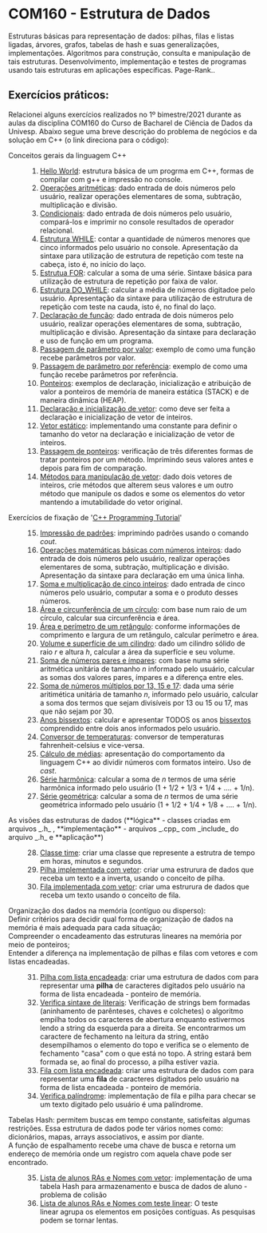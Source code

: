 # COM160 - Estrutura de Dados

Estruturas básicas para representação de dados: pilhas, filas e listas ligadas, árvores, grafos, tabelas de hash e
suas generalizações, implementações. Algoritmos para construção, consulta e manipulação de tais estruturas.
Desenvolvimento, implementação e testes de programas usando tais estruturas em aplicações específicas. Page-Rank.. 

## Exercícios práticos:

Relacionei alguns exercícios realizados no 1º bimestre/2021 durante as aulas da disciplina COM160 do Curso de Bacharel de Ciência de Dados da Univesp. Abaixo segue uma breve descrição do problema de negócios e da solução em C++ (o link direciona para o código):

<dl>
<dt>Conceitos gerais da linguagem C++</dt>
<dd>

1. [Hello World](Sem1/helloworld.cpp): estrutura básica de um progrma em C++, formas de compilar com g++ e impressão no console.
2. [Operações aritméticas](Sem1/operacoes_matematicas.cpp): dado entrada de dois números pelo usuário, realizar operações elementares de soma, subtração, multiplicação e divisão.
3. [Condicionais](Sem1/condicionais.cpp): dado entrada de dois números pelo usuário, compará-los e imprimir no console resultados de operador relacional.
4. [Estrutura WHILE](Sem1/repeticao_while.cpp): contar a quantidade de números menores que cinco informados pelo usuário no console. Apresentação da sintaxe para utilização de estrutura de repetição com teste na cabeça, isto é, no início do laço.
5. [Estrutua FOR](Sem1/repeticao_for.cpp): calcular a soma de uma série. Sintaxe básica para utilização de estrutura de repetição por faixa de valor.
6. [Estrutura DO_WHILE](Sem1/repeticao_do_while.cpp): calcular a média de números digitadoe pelo usuário. Apresentação da sintaxe para utilização de estrutura de repetição com teste na cauda, isto é, no final do laço.
7. [Declaração de função](Sem1/declaracao_funcao.cpp): dado entrada de dois números pelo usuário, realizar operações elementares de soma, subtração, multiplicação e divisão. Apresentação da sintaxe para declaração e uso de função em um programa.
8. [Passagem de parâmetro por valor](Sem1/parametro_valor.cpp): exemplo de como uma função recebe parâmetros por valor.
9. [Passagem de parâmetro por referência](Sem1/parametro_referencia.cpp): exemplo de como uma função recebe parâmetros por referência.
10. [Ponteiros](Sem1/ponteiros.cpp): exemplos de declaração, inicialização e atribuição de valor a ponteiros de memória de maneira estática (STACK)  e de maneira dinâmica (HEAP).
11. [Declaração e inicialização de vetor](Sem1/vetores_bas.cpp): como deve ser feita a declaração e inicialização de vetor de inteiros.
12. [Vetor estático](Sem1/vetores_cte.cpp): implementando uma constante para definir o tamanho do vetor na declaração e inicialização de vetor de inteiros.
13. [Passagem de ponteiros](Sem1/passagem_ponteiro.cpp): verificação de três diferentes formas de tratar ponteiros por um método. Imprimindo seus valores antes e depois para fim de comparação.
14. [Métodos para manipulação de vetor](Sem1/modifica_vetor.cpp): dado dois vetores de inteiros, crie métodos que alterem seus valores e um outro método que manipule os dados e some os elementos do vetor mantendo a imutabilidade do vetor original.
</dd>

<dt>Exercícios de fixação de '<a href= "https://www3.ntu.edu.sg/home/ehchua/programming/cpp/cp0_Introduction.html" target="_blank">C++ Programming Tutorial</a>'</dt>
<dd>

15. [Impressão de padrões](Sem1/PrintPatternX.cpp): imprimindo padrões usando o comando _cout_.
16. [Operações matemáticas básicas com números inteiros](Sem1/Add2Numbers.cpp): dado entrada de dois números pelo usuário, realizar operações elementares de soma, subtração, multiplicação e divisão. Apresentação da sintaxe para declaração em uma única linha. 
17. [Soma e multiplicação de cinco inteiros](Sem1/FiveIntegerArithmetic.cpp): dado entrada de cinco números pelo usuário, computar a soma e o produto desses números.
18. [Área e circunferência de um círculo](Sem1/CircleComputation.cpp): com base num raio de um círculo, calcular sua circunferência e área.
19. [Área e perímetro de um retângulo](Sem1/RetanguleComputation.cpp): conforme informações de comprimento e largura de um retângulo, calcular perímetro e área.
20. [Volume e superfície de um cilindro](Sem1/CylinderComputation.cpp): dado um cilindro sólido de raio _r_ e altura _h_, calcular a área da superfície e seu volume.
21. [Soma de números pares e ímpares](Sem1/SumOddEven.cpp): com base numa série aritmética unitária de tamanho _n_ informado pelo usuário, calcular as somas dos valores pares, ímpares e a diferença entre eles. 
22. [Soma de números múltiplos por 13, 15 e 17](Sem1/SumDivisibleBy13_15_17.cpp): dada uma série aritimética unitária de tamanho _n_, informado pelo usuário, calcular a soma dos termos que sejam divisíveis por 13 ou 15 ou 17, mas que não sejam por 30.
23. [Anos bissextos](Sem1/ShowLeapYears.cpp): calcular e apresentar TODOS os anos [bissextos](https://pt.wikipedia.org/wiki/Ano_bissexto) comprendido entre dois anos informados pelo usuário.
24. [Conversor de temperaturas](Sem1/ConvertTemperature.cpp): conversor de temperaturas fahrenheit-celsius e vice-versa.
25. [Cálculo de médias](Sem1/TestCastingAverage.cpp): apresentação do comportamento da linguagem C++ ao dividir números com formatos inteiro. Uso de _cast_.
26. [Série harmônica](Sem1/HarmonicSeriesSum.cpp): calcular a soma de _n_ termos de uma série harmônica informado pelo usuário (1 + 1/2 + 1/3 + 1/4 + .... + 1/n).
27. [Série geométrica](Sem1/GeometricSeriesSum.cpp): calcular a soma de _n_ termos de uma série geométrica informado pelo usuário (1 + 1/2 + 1/4 + 1/8 + .... + 1/n).
</dd>

<dt>As visões das estruturas de dados (**lógica** - classes criadas em arquivos _.h_ , **implementação** - arquivos _.cpp_ com _include_ do arquivo _.h_ e **aplicação**)</dt>
<dd>

28. [Classe time](Sem2/time_main.cpp): criar uma classe que represente a estrutra de tempo em horas, minutos e segundos.
29. [Pilha implementada com vetor](Sem2/stack_test.cpp): criar uma estrurura de dados que receba um texto e a inverta, usando o conceito de pilha.
30. [Fila implementada com vetor](Sem2/queue_test.cpp): criar uma estrurura de dados que receba um texto usando o conceito de fila.
</dd>

<dt>Organização dos dados na memória (contíguo ou disperso):<br/>
Definir critérios para decidir qual forma de organização de dados na memória é mais adequada para cada situação;<br/>
Compreender o encadeamento das estruturas lineares na memória por meio de ponteiros;<br/>
Entender a diferença na implementação de pilhas e filas com vetores e com listas encadeadas.</dt>
<dd>

31. [Pilha com lista encadeada](Sem3/stack_test.cpp): criar uma estrutura de dados com para representar uma **pilha** de caracteres digitados pelo usuário na forma de lista encadeada - ponteiro de memória.
32. [Verifica sintaxe de literais](Sem3/checkSintaxe.cpp): Verificação de strings bem formadas (aninhamento de parênteses, chaves e colchetes) o algoritmo empilha todos os caracteres de abertura enquanto estivermos lendo a string da esquerda para a direita. Se encontrarmos um caractere de fechamento na leitura da string, então desempilhamos o elemento do topo e verifica se o elemento de fechamento "casa" com o que está no topo. A string estará bem formada se, ao final do processo, a pilha estiver vazia.
33. [Fila com lista encadeada](Sem3/queue_test.cpp): criar uma estrutura de dados com para representar uma **fila** de caracteres digitados pelo usuário na forma de lista encadeada - ponteiro de memória.
34. [Verifica palíndrome](Sem3/palindrome.cpp): implementação de fila e pilha para checar se um texto digitado pelo usuário é uma palíndrome.

</dd>

<dt>Tabelas Hash: permitem buscas em tempo constante, satisfeitas algumas restrições. Essa estrutura de dados pode ter vários nomes como: dicionários, mapas, arrays associativos, e assim por diante.<br />
A função de espalhamento recebe uma chave de busca e retorna um endereço de memória onde um registro com aquela chave pode ser encontrado.</dt>
<dd>

35. [Lista de alunos RAs e Nomes com vetor](Sem4/hash_basic.cpp): implementação de uma tabela Hash para armazenamento e busca de dados de aluno - problema de colisão
36. [Lista de alunos RAs e Nomes com teste linear](Sem4/hash_linear.cpp): O teste linear agrupa os elementos em posições contíguas. As pesquisas podem se tornar lentas.

</dd>
</dl>